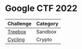 # Google CTF 2022

| Challenge                    | Category |
|------------------------------|----------|
| [Treebox](./sandbox/treebox) | Sandbox  |
| [Cycling](./crypto/cycling)  | Crypto   |
